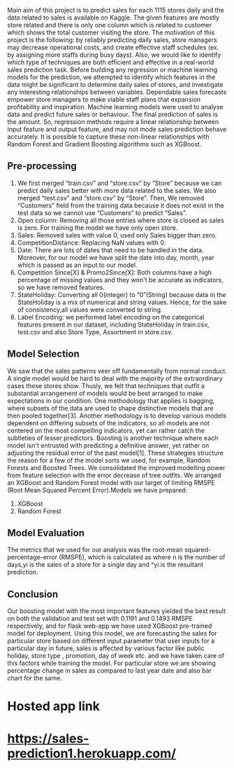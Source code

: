 Main aim of this project is to predict sales for each 1115 stores daily and the data related to sales is available on Kaggle. The given features are mostly store related and there is only one column which is related to customer which shows the total customer visiting the store. The motivation of this project is the following: by reliably predicting daily sales, store managers may decrease operational costs, and create effective staff schedules (ex. by assigning more staffs during busy days). Also, we would like to identify which type of techniques are both efficient and effective in a real-world sales prediction task. Before building any regression or machine learning models for the prediction, we attempted to identify which features in the data might be significant to determine daily sales of stores, and investigate any interesting relationships between variables. Dependable sales forecasts empower store managers to make viable staff plans that expansion profitability and inspiration.
Machine learning models were used to analyse data and predict future sales or behaviour. The final prediction of sales is the amount. So, regression methods require a linear relationship between input feature and output feature, and may not mode sales prediction behave accurately. It is possible to capture these non-linear relationships with Random Forest and Gradient Boosting algorithms such as XGBoost.

## Pre-processing
1) We first merged “train.csv” and “store.csv” by “Store” because we can predict daily sales better with more data related to the sales. We also merged “test.csv” and “store.csv” by “Store”. Then, We removed “Customers” field from the training data because it does not exist in the test data so we cannot use “Customers” to predict “Sales”.
2) Open column: Removing all those entries where store is closed as sales is zero. For training the model we have only open store.
3) Sales: Removed sales with value 0, used only Sales bigger than zero.
4) CompetitionDistance: Replacing NaN values with 0.
5) Date: There are lots of dates that need to be handled in the data. Moreover, for our model we have split the date into day, month, year which is passed as an input to our model.
6) Competition Since[X] & Promo2Since[X]: Both columns have a high percentage of missing values and they won't be accurate as indicators, so we have removed features.
7) StateHoliday: Converting all 0(integer) to ”0”(String) because data in the StateHoliday is a mix of numerical and string values. Hence, for the sake of consistency,all values were converted to string.
8) Label Encoding: we performed label encoding on the categorical features present in our dataset, including StateHoliday in train.csv, test.csv and also Store Type, Assortment in store.csv.

## Model Selection
We saw that the sales patterns veer off fundamentally from normal conduct. A single model would be hard to deal with the majority of the extraordinary cases these stores show. Thusly, we felt that techniques that outfit a substantial arrangement of models would be best arranged to make expectations in our condition. One methodology that applies is bagging, where subsets of the data are used to shape distinctive models that are then pooled together[3]. Another methodology is to develop various models dependent on differing subsets of the indicators, so all models are not centered on the most compelling indicators, yet can rather catch the subtleties of lesser predictors. Boosting is another technique where each model isn't entrusted with predicting a definitive answer, yet rather on adjusting the residual error of the past model[1]. These strategies structure the reason for a few of the model sorts we used, for example, Random Forests and Boosted Trees. We consolidated the improved modelling power from feature selection with the error decrease of tree outfits. We arranged an XGBoost and Random Forest model with our target of limiting RMSPE (Root Mean Squared Percent Error).Models we have prepared:
1. XGBoost
2. Random Forest

## Model Evaluation
The metrics that we used for our analysis was the root-mean squared- percentage-error (RMSPE), which is calculated as
where n is the number of days,yi is the sales of a store for a single day and ^yi is the resultant prediction.

## Conclusion
Our boosting model with the most important features yielded the best result on both the validation and test set with 0.1191 and 0.1493 RMSPE respectively, and for flask web-app we have used XGBoost pre-trained model for deployment. Using this model, we are forecasting the sales for particular store based on different input parameter that user inputs for a particular day in future, sales is affected by various factor like public holiday, store type , promotion, day of week etc. and we have taken care of this factors while training the model. For particular store we are showing percentage change in sales as compared to last year date and also bar chart for the same.

# Hosted app link
# https://sales-prediction1.herokuapp.com/

